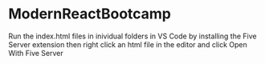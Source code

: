 # ModernReactBootcamp

Run the index.html files in inividual folders in VS Code by installing the Five Server extension then right click an html file in the editor and click Open With Five Server
